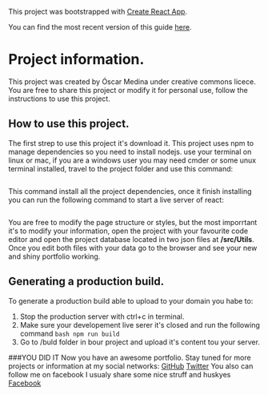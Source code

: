 This project was bootstrapped with [Create React App](https://github.com/facebookincubator/create-react-app).

You can find the most recent version of this guide [here](https://github.com/facebookincubator/create-react-app/blob/master/packages/react-scripts/template/README.md).

# Project information.
This project was created by Óscar Medina under creative commons licece.
You are free to share this project or modify it for personal use, follow the instructions to use this project.
## How to use this project.
The first strep to use this project it's download it.
This project uses npm to manage dependencies so you need to install nodejs.
use your terminal on linux or mac, if you are a windows user you may need cmder or some unux terminal installed, travel to the project folder and use this command:
```bash npm install
```
This command install all the project dependencies, once it finish installing you can run the following command to start a live server of react:
```bash npm start
```
You are free to modify the page structure or styles, but the most imporrtant it's to modify your information, open the project with your favourite code editor and open the project database located in two json files at **/src/Utils**.
Once you edit both files with your data go to the browser and see your new and shiny portfolio working.

## Generating a production build.
To generate a production build able to upload to your domain you habe to:
1. Stop the production server with ctrl+c in terminal.
2. Make sure your developement live serer it's closed and run the following command ```bash npm run build```
3. Go to /buld folder in bour project and upload it's content tou your server.

###YOU DID IT
Now you have an awesome portfolio.
Stay tuned for more projects or information at my social networks:
[GitHub](https://github.com/oscmedgon)
[Twitter](https://twitter.com/oscmedgon)
You also can follow me on facebook I usualy share some nice struff and huskyes
[Facebook](https://www.facebook.com/oscmedgon)
